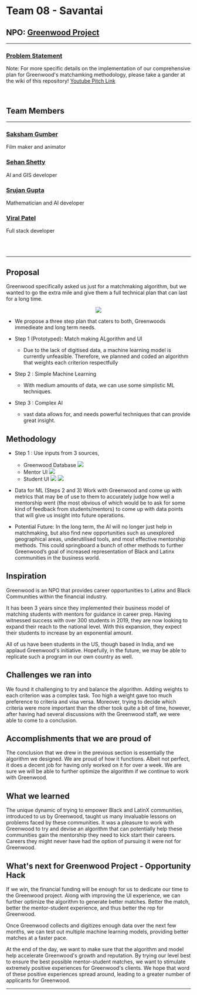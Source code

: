 # Team 08 - Savantai

## NPO: [Greenwood Project](http://greenwoodproject.org/)
----

### [Problem Statement](https://www.ohack.org/hackathon/non-profits#h.md91u6f5t17s)

Note: For more specific details on the implementation of our comprehensive plan for Greenwood's matchamking methodology, please take a gander at the wiki of this repository!
[Youtube Pitch Link](https://github.com/2020-opportunity-hack) 

<br />

## Team Members
----
### [Saksham Gumber](https://github.com/sakg)
Film maker and animator

### [Sehan Shetty](https://github.com/yttehs123)
AI and GIS developer

### [Srujan Gupta](https://github.com/notsrujangupta)
Mathematician and AI developer

### [Viral Patel](https://github.com/patelviralb)
Full stack developer



<br />

<br />

----

## Proposal
Greenwood specifically asked us just for a matchmaking algorithm, but we wanted to go the extra mile and give them a full technical plan that can last for a long time.

<p align="center">
<img src="https://en.meming.world/images/en/thumb/4/4a/Modern_Problems_Require_Modern_Solutions.jpg/300px-Modern_Problems_Require_Modern_Solutions.jpg">
</p>

- We propose a three step plan that caters to both, Greenwoods immedieate and long term needs.

- Step 1 (Prototyped): Match making ALgorithm and UI
  - Due to the lack of digitised data, a machine learning model is currently unfeasible. Therefore, we planned and coded an algorithm that weights each criterion respectfully

- Step 2 : Simple Machine Learning
  - With medium amounts of data, we can use some simplistic ML techniques.

- Step 3 : Complex AI
  - vast data allows for, and needs powerful techniques that can provide great insight.

## Methodology

- Step 1 :
   Use inputs from 3 sources, 
   - Greenwood Database
     <img src="https://user-images.githubusercontent.com/14848333/99937579-17a08800-2d8c-11eb-89ab-d67893fb2115.png">
   - Mentor UI
     <img src="https://user-images.githubusercontent.com/14848333/99937638-330b9300-2d8c-11eb-8a4d-90d938af4e56.png">
   - Student UI
     <img src="https://user-images.githubusercontent.com/14848333/99937651-3acb3780-2d8c-11eb-9037-1d48a2062958.png">
     <img src="https://user-images.githubusercontent.com/14848333/99948956-445e9a80-2da0-11eb-9fa5-ae3546f8b3ef.png">

- Data for ML (Steps 2 and 3)
    Work with Greenwood and come up with metrics that may be of use to them to accurately judge how well a mentorship went (the most obvious of which would be to ask for some kind of feedback from students/mentors) to come up with data points that will give us insight into future operations.

- Potential Future:
    In the long term, the AI will no longer just help in matchmaking, but also find new opportunities such as unexplored geographical areas, underutilised tools, and most effective mentorship methods. This could springboard a bunch of other methods to further Greenwood’s goal of increased representation of Black and Latinx communities in the business world.

## Inspiration

Greenwood is an NPO that provides career opportunities to Latinx and Black Communities within the financial industry.

It has been 3 years since they implemented their business model of matching students with mentors for guidance in career prep. Having witnessed success with over 300 students in 2019, they are now looking to expand their reach to the national level. With this expansion, they expect their students to increase by an exponential amount. 

All of us have been students in the US, though based in India, and we applaud Greenwood's initiative. Hopefully, in the future, we may be able to replicate such a program in our own country as well.
  
## Challenges we ran into

We found it challenging to try and balance the algorithm. Adding weights to each criterion was a complex task. Too high a weight gave too much preference to criteria and visa versa. Moreover, trying to decide which criteria were more important than the other took quite a bit of time, however, after having had several discussions with the Greenwood staff, we were able to come to a conclusion.

## Accomplishments that we are proud of

The conclusion that we drew in the previous section is essentially the algorithm we designed. We are proud of how it functions. Albeit not perfect, it does a decent job for having only worked on it for over a week. We are sure we will be able to further optimize the algorithm if we continue to work with Greenwood.

## What we learned

The unique dynamic of trying to empower Black and LatinX communities, introduced to us by Greenwood, taught us many invaluable lessons on problems faced by these communities. It was a pleasure to work with Greenwood to try and devise an algorithm that can potentially help these communities gain the mentorship they need to kick start their careers. Careers they might never have had the option of pursuing it were not for Greenwood.

## What's next for Greenwood Project - Opportunity Hack

If we win, the financial funding will be enough for us to dedicate our time to the Greenwood project. Along with improving the UI experience, we can further optimize the algorithm to generate better matches. Better the match, better the mentor-student experience, and thus better the rep for Greenwood.

Once Greenwood collects and digitizes enough data over the next few months, we can test out multiple machine learning models, providing better matches at a faster pace. 

At the end of the day, we want to make sure that the algorithm and model help accelerate Greenwood's growth and reputation. By trying our level best to ensure the best possible mentor-student matches, we want to stimulate extremely positive experiences for Greenwood's clients. We hope that word of these positive experiences spread around, leading to a greater number of applicants for Greenwood. 

----
